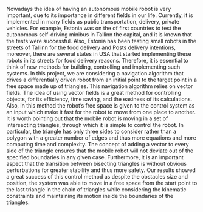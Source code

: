 Nowadays the idea of having an autonomous mobile robot is very important, due to its importance in different fields in our life. Currently, it is implemented in many fields as public transportation, delivery, private vehicles. For example, Estonia was on the of first countries to test the autonomous self-driving minibus in Tallinn the capital, and it is known that the tests were successful. Also, Estonia has been testing small robots in the streets of Tallinn for the food delivery and Posts delivery intentions, moreover, there are several states in USA that started implementing these robots in its streets for food delivery reasons. Therefore, it is essential to think of new methods for building, controlling and implementing such systems.
In this project, we are considering a navigation algorithm that drives a differentially driven robot from an initial point to the target point in a free space made up of triangles. This navigation algorithm relies on vector fields.
The idea of using vector fields is a great method for controlling objects, for its efficiency, time saving, and the easiness of its calculations. Also, in this method the robot’s free space is given to the control system as an input which make it fast for the robot to move from one place to another. It is worth pointing out that the mobile robot is moving in a set of intersecting triangles, through which it is simple to control the robot. In particular, the triangle has only three sides to consider rather than a polygon with a greater number of edges and thus more equations and more computing time and complexity. The concept of adding a vector to every side of the triangle ensures that the mobile robot will not deviate out of the specified boundaries in any given case. Furthermore, it is an important aspect that the transition between bisecting triangles is without obvious perturbations for greater stability and thus more safety.
Our results showed a great success of this control method as despite the obstacles size and position, the system was able to move in a free space from the start point to the last triangle in the chain of triangles while considering the kinematic constraints and maintaining its motion inside the boundaries of the triangles.
